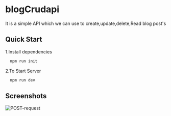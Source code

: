 
# blogCrudapi

It is a simple API which we can use to create,update,delete,Read
blog post's





  



  
## Quick Start 

1.Install dependencies


```bash
  npm run init
```
2.To Start Server

```bash
  npm run dev
```
  
## Screenshots

![POST-request](https://user-images.githubusercontent.com/48008609/129437632-3c9e93a0-b472-4a75-b57f-ae93d8effb59.PNG)


  

